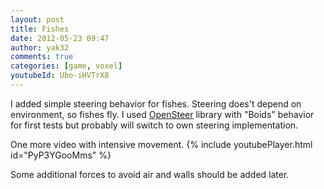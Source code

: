 ```yaml
---
layout: post
title: Fishes
date: 2012-05-23 09:47
author: yak32
comments: true
categories: [game, voxel]
youtubeId: Ubo-iHVTrX8
---
```


I added simple steering behavior for fishes. Steering does't depend on environment, so fishes fly. I used <a href="http://opensteer.sourceforge.net/">OpenSteer</a> library with "Boids" behavior for first tests but probably will switch to own steering implementation.

One more video with intensive movement.
{% include youtubePlayer.html id="PyP3YGooMms" %}

Some additional forces to avoid air and walls should be added later.
